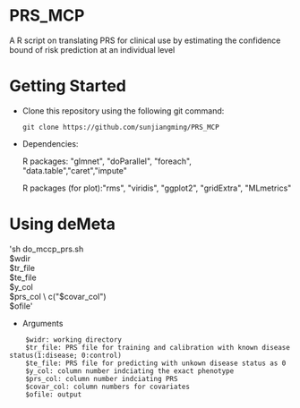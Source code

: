 # PRS_MCP
A R script on translating PRS for clinical use by estimating the confidence bound of risk prediction at an individual level
# Getting Started
- Clone this repository using the following git command:

  `git clone https://github.com/sunjiangming/PRS_MCP`

- Dependencies:

    R packages: "glmnet", "doParallel", "foreach", "data.table","caret","impute"
    
    R packages (for plot):"rms", "viridis", "ggplot2", "gridExtra", "MLmetrics"

# Using deMeta
 'sh do_mccp_prs.sh \
    $wdir \
    $tr_file \
    $te_file \
    $y_col \
    $prs_col \
    c("$covar_col") \
    $ofile'
    
-  Arguments
```
    $widr: working directory
    $tr_file: PRS file for training and calibration with known disease status(1:disease; 0:control)
    $te_file: PRS file for predicting with unkown disease status as 0
    $y_col: column number indciating the exact phenotype
    $prs_col: column number indciating PRS
    $covar_col: column numbers for covariates
    $ofile: output
```
